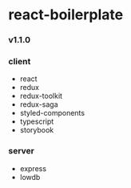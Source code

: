 # react-boilerplate

### v1.1.0

### client
- react
- redux
- redux-toolkit
- redux-saga
- styled-components
- typescript
- storybook

### server
- express
- lowdb
